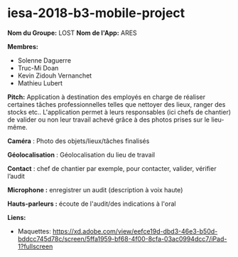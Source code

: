 # iesa-2018-b3-mobile-project

**Nom du Groupe:** LOST
**Nom de l'App:** ARES

**Membres:** 
- Solenne Daguerre 
- Truc-Mi Doan
- Kevin Zidouh Vernanchet
- Mathieu Lubert

**Pitch:** 
Application à destination des employés en charge de réaliser certaines tâches professionnelles telles que nettoyer des lieux, ranger des stocks etc.. L'application permet à leurs responsables (ici chefs de chantier) de valider ou non leur travail achevé grâce à des photos prises sur le lieu-même. 

**Caméra** : Photo des objets/lieux/tâches finalisés

**Géolocalisation** : Géolocalisation du lieu de travail

**Contact** : chef de chantier par exemple, pour contacter, valider, vérifier l’audit

**Microphone :** enregistrer un audit (description à voix haute)

**Hauts-parleurs :** écoute de l'audit/des indications à l'oral


**Liens:** 
- Maquettes: <https://xd.adobe.com/view/eefce19d-dbd3-46e3-b50d-bddcc745d78c/screen/5ffa1959-bf68-4f00-8cfa-03ac0994dcc7/iPad-1?fullscreen>

